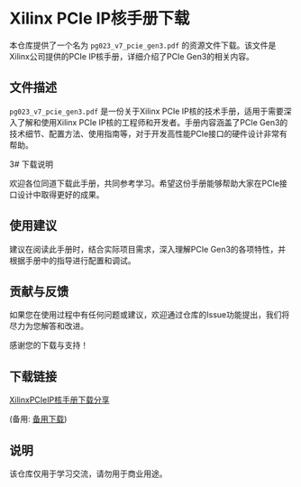 # Xilinx PCIe IP核手册下载

本仓库提供了一个名为 `pg023_v7_pcie_gen3.pdf` 的资源文件下载。该文件是Xilinx公司提供的PCIe IP核手册，详细介绍了PCIe Gen3的相关内容。

## 文件描述

`pg023_v7_pcie_gen3.pdf` 是一份关于Xilinx PCIe IP核的技术手册，适用于需要深入了解和使用Xilinx PCIe IP核的工程师和开发者。手册内容涵盖了PCIe Gen3的技术细节、配置方法、使用指南等，对于开发高性能PCIe接口的硬件设计非常有帮助。

3# 下载说明

欢迎各位同道下载此手册，共同参考学习。希望这份手册能够帮助大家在PCIe接口设计中取得更好的成果。

## 使用建议

建议在阅读此手册时，结合实际项目需求，深入理解PCIe Gen3的各项特性，并根据手册中的指导进行配置和调试。

## 贡献与反馈

如果您在使用过程中有任何问题或建议，欢迎通过仓库的Issue功能提出，我们将尽力为您解答和改进。

感谢您的下载与支持！

## 下载链接
[XilinxPCIeIP核手册下载分享](https://pan.quark.cn/s/ceb1f36b21b4) 

(备用: [备用下载](https://pan.baidu.com/s/1YvZTibx2L7Gvf9DQpuTvig?pwd=1234))

## 说明

该仓库仅用于学习交流，请勿用于商业用途。
